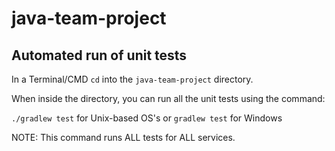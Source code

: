# java-team-project

## Automated run of unit tests
In a Terminal/CMD `cd` into the `java-team-project` directory.

When inside the directory, you can run all the unit tests using the command:

`./gradlew test` for Unix-based OS's or
`gradlew test` for Windows

NOTE: This command runs ALL tests for ALL services.
